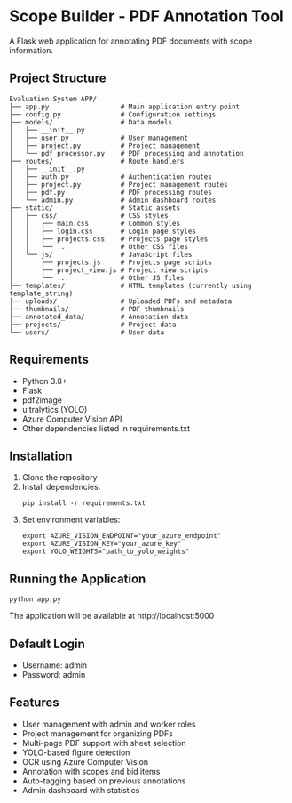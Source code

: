 # Scope Builder - PDF Annotation Tool

A Flask web application for annotating PDF documents with scope information.

## Project Structure

```
Evaluation System APP/
├── app.py                  # Main application entry point
├── config.py               # Configuration settings
├── models/                 # Data models
│   ├── __init__.py
│   ├── user.py             # User management
│   ├── project.py          # Project management
│   └── pdf_processor.py    # PDF processing and annotation
├── routes/                 # Route handlers
│   ├── __init__.py
│   ├── auth.py             # Authentication routes
│   ├── project.py          # Project management routes
│   ├── pdf.py              # PDF processing routes
│   └── admin.py            # Admin dashboard routes
├── static/                 # Static assets
│   ├── css/                # CSS styles
│   │   ├── main.css        # Common styles
│   │   ├── login.css       # Login page styles
│   │   ├── projects.css    # Projects page styles
│   │   └── ...             # Other CSS files
│   └── js/                 # JavaScript files
│       ├── projects.js     # Projects page scripts
│       ├── project_view.js # Project view scripts
│       └── ...             # Other JS files
├── templates/              # HTML templates (currently using template_string)
├── uploads/                # Uploaded PDFs and metadata
├── thumbnails/             # PDF thumbnails
├── annotated_data/         # Annotation data
├── projects/               # Project data
└── users/                  # User data
```

## Requirements

- Python 3.8+
- Flask
- pdf2image
- ultralytics (YOLO)
- Azure Computer Vision API
- Other dependencies listed in requirements.txt

## Installation

1. Clone the repository
2. Install dependencies:
   ```
   pip install -r requirements.txt
   ```
3. Set environment variables:
   ```
   export AZURE_VISION_ENDPOINT="your_azure_endpoint"
   export AZURE_VISION_KEY="your_azure_key"
   export YOLO_WEIGHTS="path_to_yolo_weights"
   ```

## Running the Application

```
python app.py
```

The application will be available at http://localhost:5000

## Default Login

- Username: admin
- Password: admin

## Features

- User management with admin and worker roles
- Project management for organizing PDFs
- Multi-page PDF support with sheet selection
- YOLO-based figure detection
- OCR using Azure Computer Vision
- Annotation with scopes and bid items
- Auto-tagging based on previous annotations
- Admin dashboard with statistics 
